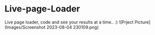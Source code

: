 # Live-page-Loader
Live page loader, code and see your results at a time.. :)
![Prject Picture](Images/Screenshot 2023-08-04 230109.png)

